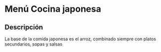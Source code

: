 # Menú Cocina japonesa

## Descripción
La base de la comida japonesa es el arroz, combinado siempre con platos secundarios, sopas y salsas
